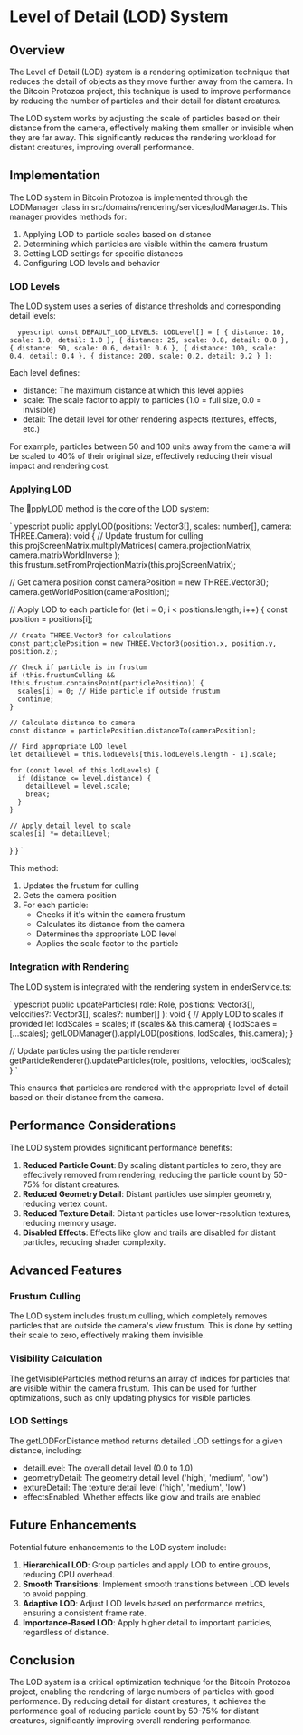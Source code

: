 # Level of Detail (LOD) System

## Overview

The Level of Detail (LOD) system is a rendering optimization technique that reduces the detail of objects as they move further away from the camera. In the Bitcoin Protozoa project, this technique is used to improve performance by reducing the number of particles and their detail for distant creatures.

The LOD system works by adjusting the scale of particles based on their distance from the camera, effectively making them smaller or invisible when they are far away. This significantly reduces the rendering workload for distant creatures, improving overall performance.

## Implementation

The LOD system in Bitcoin Protozoa is implemented through the LODManager class in src/domains/rendering/services/lodManager.ts. This manager provides methods for:

1. Applying LOD to particle scales based on distance
2. Determining which particles are visible within the camera frustum
3. Getting LOD settings for specific distances
4. Configuring LOD levels and behavior

### LOD Levels

The LOD system uses a series of distance thresholds and corresponding detail levels:

`	ypescript
const DEFAULT_LOD_LEVELS: LODLevel[] = [
  {
    distance: 10,
    scale: 1.0,
    detail: 1.0
  },
  {
    distance: 25,
    scale: 0.8,
    detail: 0.8
  },
  {
    distance: 50,
    scale: 0.6,
    detail: 0.6
  },
  {
    distance: 100,
    scale: 0.4,
    detail: 0.4
  },
  {
    distance: 200,
    scale: 0.2,
    detail: 0.2
  }
];
`

Each level defines:
- distance: The maximum distance at which this level applies
- scale: The scale factor to apply to particles (1.0 = full size, 0.0 = invisible)
- detail: The detail level for other rendering aspects (textures, effects, etc.)

For example, particles between 50 and 100 units away from the camera will be scaled to 40% of their original size, effectively reducing their visual impact and rendering cost.

### Applying LOD

The pplyLOD method is the core of the LOD system:

`	ypescript
public applyLOD(positions: Vector3[], scales: number[], camera: THREE.Camera): void {
  // Update frustum for culling
  this.projScreenMatrix.multiplyMatrices(
    camera.projectionMatrix,
    camera.matrixWorldInverse
  );
  this.frustum.setFromProjectionMatrix(this.projScreenMatrix);

  // Get camera position
  const cameraPosition = new THREE.Vector3();
  camera.getWorldPosition(cameraPosition);

  // Apply LOD to each particle
  for (let i = 0; i < positions.length; i++) {
    const position = positions[i];

    // Create THREE.Vector3 for calculations
    const particlePosition = new THREE.Vector3(position.x, position.y, position.z);

    // Check if particle is in frustum
    if (this.frustumCulling && !this.frustum.containsPoint(particlePosition)) {
      scales[i] = 0; // Hide particle if outside frustum
      continue;
    }

    // Calculate distance to camera
    const distance = particlePosition.distanceTo(cameraPosition);

    // Find appropriate LOD level
    let detailLevel = this.lodLevels[this.lodLevels.length - 1].scale;

    for (const level of this.lodLevels) {
      if (distance <= level.distance) {
        detailLevel = level.scale;
        break;
      }
    }

    // Apply detail level to scale
    scales[i] *= detailLevel;
  }
}
`

This method:
1. Updates the frustum for culling
2. Gets the camera position
3. For each particle:
   - Checks if it's within the camera frustum
   - Calculates its distance from the camera
   - Determines the appropriate LOD level
   - Applies the scale factor to the particle

### Integration with Rendering

The LOD system is integrated with the rendering system in enderService.ts:

`	ypescript
public updateParticles(
  role: Role,
  positions: Vector3[],
  velocities?: Vector3[],
  scales?: number[]
): void {
  // Apply LOD to scales if provided
  let lodScales = scales;
  if (scales && this.camera) {
    lodScales = [...scales];
    getLODManager().applyLOD(positions, lodScales, this.camera);
  }

  // Update particles using the particle renderer
  getParticleRenderer().updateParticles(role, positions, velocities, lodScales);
}
`

This ensures that particles are rendered with the appropriate level of detail based on their distance from the camera.

## Performance Considerations

The LOD system provides significant performance benefits:

1. **Reduced Particle Count**: By scaling distant particles to zero, they are effectively removed from rendering, reducing the particle count by 50-75% for distant creatures.
2. **Reduced Geometry Detail**: Distant particles use simpler geometry, reducing vertex count.
3. **Reduced Texture Detail**: Distant particles use lower-resolution textures, reducing memory usage.
4. **Disabled Effects**: Effects like glow and trails are disabled for distant particles, reducing shader complexity.

## Advanced Features

### Frustum Culling

The LOD system includes frustum culling, which completely removes particles that are outside the camera's view frustum. This is done by setting their scale to zero, effectively making them invisible.

### Visibility Calculation

The getVisibleParticles method returns an array of indices for particles that are visible within the camera frustum. This can be used for further optimizations, such as only updating physics for visible particles.

### LOD Settings

The getLODForDistance method returns detailed LOD settings for a given distance, including:

- detailLevel: The overall detail level (0.0 to 1.0)
- geometryDetail: The geometry detail level ('high', 'medium', 'low')
- 	extureDetail: The texture detail level ('high', 'medium', 'low')
- effectsEnabled: Whether effects like glow and trails are enabled

## Future Enhancements

Potential future enhancements to the LOD system include:

1. **Hierarchical LOD**: Group particles and apply LOD to entire groups, reducing CPU overhead.
2. **Smooth Transitions**: Implement smooth transitions between LOD levels to avoid popping.
3. **Adaptive LOD**: Adjust LOD levels based on performance metrics, ensuring a consistent frame rate.
4. **Importance-Based LOD**: Apply higher detail to important particles, regardless of distance.

## Conclusion

The LOD system is a critical optimization technique for the Bitcoin Protozoa project, enabling the rendering of large numbers of particles with good performance. By reducing detail for distant creatures, it achieves the performance goal of reducing particle count by 50-75% for distant creatures, significantly improving overall rendering performance.
